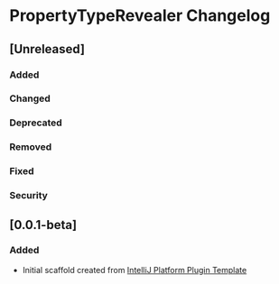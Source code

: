 <!-- Keep a Changelog guide -> https://keepachangelog.com -->

# PropertyTypeRevealer Changelog

## [Unreleased]
### Added

### Changed

### Deprecated

### Removed

### Fixed

### Security
## [0.0.1-beta]
### Added
- Initial scaffold created from [IntelliJ Platform Plugin Template](https://github.com/JetBrains/intellij-platform-plugin-template)

